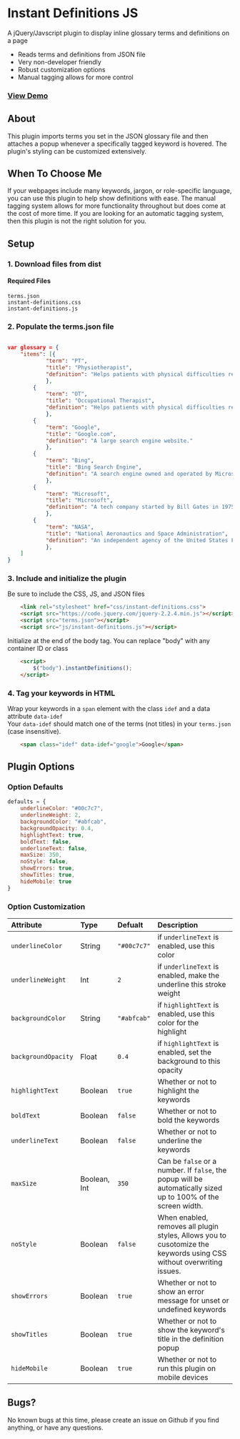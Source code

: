 # Instant Definitions JS
A jQuery/Javscript plugin to display inline glossary terms and definitions on a page

- Reads terms and definitions from JSON file
- Very non-developer friendly
- Robust customization options
- Manual tagging allows for more control

### [View Demo](https://tawong.github.io/instant-definitions/)

## About

This plugin imports terms you set in the JSON glossary file and then attaches a popup whenever a specifically tagged keyword is hovered. The plugin's styling can be customized extensively.

## When To Choose Me

If your webpages include many keywords, jargon, or role-specific language, you can use this plugin to help show definitions with ease. The manual tagging system allows for more functionality throughout but does come at the cost of more time. If you are looking for an automatic tagging system, then this plugin is not the right solution for you.

## Setup

### 1. Download files from dist

#### Required Files

`terms.json`<br>
`instant-definitions.css`<br>
`instant-definitions.js`
### 2. Populate the terms.json file

```json

var glossary = {
    "items": [{
            "term": "PT",
            "title": "Physiotherapist",
            "definition": "Helps patients with physical difficulties resulting from illness, injury, disability or ageing to improve their movement."
            },
        {
            "term": "OT",
            "title": "Occupational Therapist",
            "definition": "Helps patients with physical difficulties resulting from illness, injury, disability or ageing to improve their movement."
            },
        {
            "term": "Google",
            "title": "Google.com",
            "definition": "A large search engine website."
            },
        {
            "term": "Bing",
            "title": "Bing Search Engine",
            "definition": "A search engine owned and operated by Microsoft."
            },
        {
            "term": "Microsoft",
            "title": "Microsoft",
            "definition": "A tech company started by Bill Gates in 1975"
            },
        {
            "term": "NASA",
            "title": "National Aeronautics and Space Administration",
            "definition": "An independent agency of the United States Federal Government responsible for the civilian space program"
            },
    ]
}
```

### 3. Include and initialize the plugin
Be sure to include the CSS, JS, and JSON files

```html
    <link rel="stylesheet" href="css/instant-definitions.css">
    <script src="https://code.jquery.com/jquery-2.2.4.min.js"></script>
    <script src="terms.json"></script>
    <script src="js/instant-definitions.js"></script>

```

Initialize at the end of the body tag. You can replace "body" with any container ID or class
```html
    <script>
        $("body").instantDefinitions();
    </script>
```

### 4. Tag your keywords in HTML
Wrap your keywords in a `span` element with the class `idef` and a data attribute `data-idef`<br>
Your `data-idef` should match one of the terms (not titles) in your `terms.json` (case insensitive).
```html
    <span class="idef" data-idef="google">Google</span>
```

## Plugin Options

### Option Defaults

```javascript
defaults = {
    underlineColor: "#00c7c7",
    underlineWeight: 2,
    backgroundColor: "#abfcab",
    backgroundOpacity: 0.4,
    highlightText: true,
    boldText: false,
    underlineText: false,
    maxSize: 350,
    noStyle: false,
    showErrors: true,
    showTitles: true,
    hideMobile: true
}
```

### Option Customization

| Attribute        | Type           | Defualt  | Description |
| :-------------|:-------------|:-----| :---|
| `underlineColor`| String | `"#00c7c7"` | if `underlineText` is enabled, use this color|
| `underlineWeight`| Int | `2` | if `underlineText` is enabled, make the underline this stroke weight |
| `backgroundColor`| String | `"#abfcab"` | if `highlightText` is enabled, use this color for the highlight|
| `backgroundOpacity`| Float | `0.4` | if `highlightText` is enabled, set the background to this opacity |
| `highlightText`| Boolean | `true` | Whether or not to highlight the keywords|
| `boldText`| Boolean | `false` | Whether or not to bold the keywords|
| `underlineText`| Boolean | `false` | Whether or not to underline the keywords|
| `maxSize`| Boolean, Int | `350` | Can be `false` or a number. If `false`, the popup will be automatically sized up to 100% of the screen width.|
| `noStyle`| Boolean | `false` | When enabled, removes all plugin styles, Allows you to cusotomize the keywords using CSS without overwriting issues.|
| `showErrors`| Boolean | `true` | Whether or not to show an error message for unset or undefined keywords|
| `showTitles`| Boolean | `true` | Whether or not to show the keyword's title in the definition popup|
| `hideMobile`| Boolean | `true` | Whether or not to run this plugin on mobile devices |

## Bugs?

No known bugs at this time, please create an issue on Github if you find anything, or have any questions. 